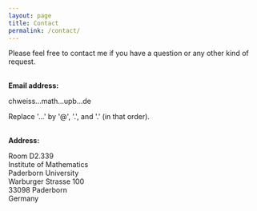 ```yaml
---
layout: page
title: Contact
permalink: /contact/
---
```


Please feel free to contact me if you have a question or any other kind of request.
<br/><br/>

**Email address:**

chweiss...math...upb...de

Replace '...' by '@', '.', and '.' (in that order).
<br/><br/>


**Address:**

Room D2.339\
Institute of Mathematics\
Paderborn University\
Warburger Strasse 100\
33098 Paderborn\
Germany
